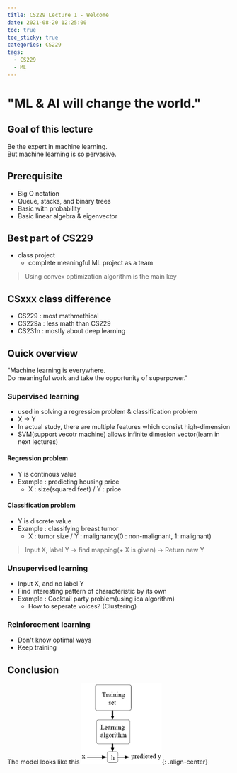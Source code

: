 ```yaml
---
title: CS229 Lecture 1 - Welcome
date: 2021-08-20 12:25:00
toc: true
toc_sticky: true
categories: CS229
tags:
  - CS229
  - ML
---
```



# "ML & AI will change the world."

## Goal of this lecture
Be the expert in machine learning.  
But machine learning is so pervasive.  

## Prerequisite
- Big O notation
- Queue, stacks, and binary trees
- Basic with probability
- Basic linear algebra & eigenvector  

## Best part of CS229
- class project
  - complete meaningful ML project as a team
> Using convex optimization algorithm is the main key

## CSxxx class difference
- CS229 : most mathmethical
- CS229a : less math than CS229
- CS231n : mostly about deep learning

## Quick overview
"Machine learning is everywhere.   
Do meaningful work and take the opportunity of superpower."

### Supervised learning
- used in solving a regression problem & classification problem
- X -> Y
- In actual study, there are multiple features which consist high-dimension
- SVM(support vecotr machine) allows infinite dimesion vector(learn in next lectures)

#### Regression problem
- Y is continous value
- Example : predicting housing price
  - X : size(squared feet) / Y : price

#### Classification problem
- Y is discrete value
- Example : classifying breast tumor
  - X : tumor size / Y : malignancy(0 : non-malignant, 1: malignant)

> Input X, label Y -> find mapping(+ X is given) -> Return new Y

### Unsupervised learning
- Input X, and no label Y
- Find interesting pattern of characteristic by its own
- Example : Cocktail party problem(using ica algorithm)
  - How to seperate voices? (Clustering)

### Reinforcement learning
- Don't know optimal ways
- Keep training

## Conclusion
The model looks like this
![](/assets/images/cs229/CS229.jpg){: .align-center}
